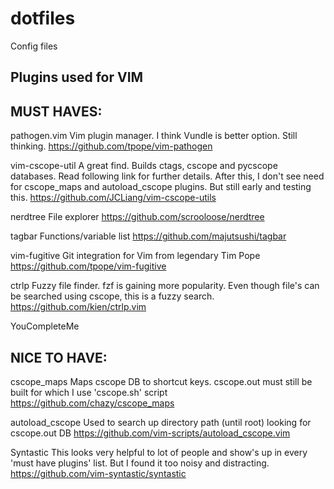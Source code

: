 dotfiles
========

Config files

Plugins used for VIM
---
MUST HAVES:
---
pathogen.vim
Vim plugin manager. I think Vundle is better option. Still thinking.
https://github.com/tpope/vim-pathogen

vim-cscope-util
A great find. Builds ctags, cscope and pycscope databases. Read following link
for further details. After this, I don't see need for cscope_maps and
autoload_cscope plugins. But still early and testing this.
https://github.com/JCLiang/vim-cscope-utils

nerdtree
File explorer
https://github.com/scrooloose/nerdtree

tagbar
Functions/variable list
https://github.com/majutsushi/tagbar

vim-fugitive
Git integration for Vim from legendary Tim Pope
https://github.com/tpope/vim-fugitive

ctrlp
Fuzzy file finder. fzf is gaining more popularity. Even though file's can be
searched using cscope, this is a fuzzy search.
https://github.com/kien/ctrlp.vim

YouCompleteMe


NICE TO HAVE:
---
cscope_maps
Maps cscope DB to shortcut keys. cscope.out must still be built for which I use
'cscope.sh' script
https://github.com/chazy/cscope_maps

autoload_cscope
Used to search up directory path (until root) looking for cscope.out DB
https://github.com/vim-scripts/autoload_cscope.vim

Syntastic
This looks very helpful to lot of people and show's up in every 'must have
plugins' list. But I found it too noisy and distracting.
https://github.com/vim-syntastic/syntastic
